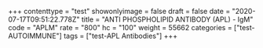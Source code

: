 +++
contenttype = "test"
showonlyimage = false
draft = false
date = "2020-07-17T09:51:22.778Z"
title = "ANTI PHOSPHOLIPID ANTIBODY (APL) - IgM"
code = "APLM"
rate = "800"
hc = "100"
weight = 55662
categories = ["test-AUTOIMMUNE"]
tags = ["test-APL Antibodies"]
+++

